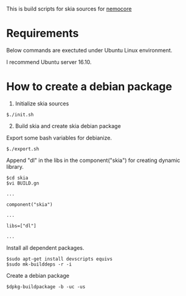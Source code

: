 This is build scripts for skia sources for [nemocore](https://github.com/nemoux/nemocore) 

# Requirements
Below commands are exectuted under Ubuntu Linux environment.

I recommend Ubuntu server 16.10.

# How to create a debian package

1. Initialize skia sources

```
$./init.sh
```

2. Build skia and create skia debian package

Export some bash variables for debianize.
```
$./export.sh
```

Append "dl" in the libs in the component("skia") for creating dynamic library.
```
$cd skia
$vi BUILD.gn

...

component("skia")

...

libs=["dl"]

...

```

Install all dependent packages.
```
$sudo apt-get install devscripts equivs
$sudo mk-builddeps -r -i
```

Create a debian package
```
$dpkg-buildpackage -b -uc -us
```
